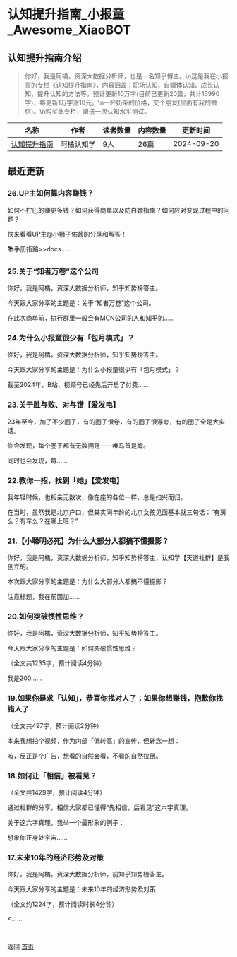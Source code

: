 # 认知提升指南_小报童_Awesome_XiaoBOT

## 认知提升指南介绍
> 你好，我是阿橘，资深大数据分析师，也是一名知乎博主。\n这是我在小报童的专栏《认知提升指南》，内容涵盖：职场认知、自媒体认知、成长认知、提升认知的方法等，预计更新10万字(目前已更新20篇，共计15990字)，每更新1万字涨10元。\n一杯奶茶的价格，交个朋友(里面有我的微信)。\n购买此专栏，赠送一次认知水平测试。  
  


|名称|作者|读者数量|内容数量|更新时间|
|---|---|---|---|---|
|[认知提升指南](https://xiaobot.net/p/tirenzhi?refer=0b133df9-27dc-423b-8101-639049001c13)|阿橘认知学|9人|26篇|2024-09-20|

## 最近更新
### 26.UP主如何靠内容赚钱？

如何不拧巴的赚更多钱？如何获得商单以及防白嫖指南？如何应对变现过程中的问题？

快来看看UP主@小狮子佑酱的分享和解答！

📚手册指路>>docs......

### 25.关于“知者万卷”这个公司

你好，我是阿橘，资深大数据分析师，知乎知势榜答主。

今天跟大家分享的主题是：关于“知者万卷”这个公司。

在此次商单前，执行群里一般会有MCN公司的人和知乎的......

### 24.为什么小报童很少有「包月模式」？

你好，我是阿橘，资深大数据分析师，知乎知势榜答主。

今天跟大家分享的主题是：为什么小报童很少有「包月模式」？

截至2024年，B站、视频号已经先后开启了付费......

### 23.关于胜与败、对与错【爱发电】

23年至今，加了不少圈子，有的圈子很卷，有的圈子很浮夸，有的圈子全是大实话。

你会发现，每个圈子都有无数拥趸——唯马首是瞻。

同时也会发现，每......

### 22.教你一招，找到「她」【爱发电】

我年轻时候，也相亲无数次，像在座的各位一样，总是扫兴而归。

在当时，虽然我是北京户口，但其实同年龄的北京女孩见面基本就三句话：“有房么？有车么？在哪上班？”

### 21.【小聪明必死】为什么大部分人都搞不懂摄影？

你好，我是阿橘，资深大数据分析师，知乎知势榜答主，认知学【天道社群】是我创立的。

本次跟大家分享的主题是：为什么大部分人都搞不懂摄影？

注意标题，我在前面加......

### 20.如何突破惯性思维？

你好，我是阿橘，资深大数据分析师，知乎知势榜答主。

今天跟大家分享的主题是：如何突破惯性思维？

（全文共1235字，预计阅读4分钟）

我是200......

### 19.如果你是求「认知」，恭喜你找对人了；如果你想赚钱，抱歉你找错人了

（全文共497字，预计阅读2分钟）

本来我想拍个视频，作为内部「低转高」的宣传，但转念一想：

咳，反正是个广告，想看的自然会看，不看的自然拉倒。

### 18.如何让「相信」被看见？

（全文共1429字，预计阅读4分钟）

通过社群的分享，相信大家都已懂得“先相信，后看见”这六字真理。

关于这六字真理，我举一个最形象的例子：

想象你正身处宇宙......

### 17.未来10年的经济形势及对策

你好，我是阿橘，资深大数据分析师，前知乎知势榜答主。

今天跟大家分享的主题是：未来10年的经济形势及对策

（全文约1224字，预计阅读时长4分钟）

<......


<a href="https://github.com/Reno9527/awesome-xiaobot" style="color: white; text-decoration: none;">awesome-xiaobot</a>

返回 [首页](../README.md)
